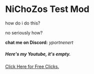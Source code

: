 # NiChoZos Test Mod

how do i do this?

no seriously how?

**chat me on Discord:** *yportnenert*

##### Here's my Youtube, it's empty.
[Click Here for Free Clicks.](https://www.youtube.com/@aguyfullofsynonyms)
